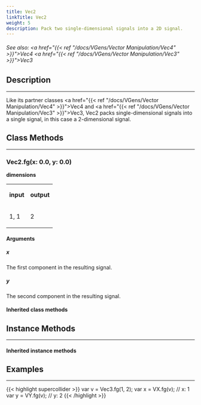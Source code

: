 ```yaml
---
title: Vec2
linkTitle: Vec2
weight: 5
description: Pack two single-dimensional signals into a 2D signal.
---
```

<!-- generated file, please edit the original .schelp file(in the Scintillator repository) and then run schelpToMarkDown.scdscript to regenerate. -->
###### See also: <a href="{{< ref "/docs/VGens/Vector Manipulation/Vec4" >}}">Vec4</a> <a href="{{< ref "/docs/VGens/Vector Manipulation/Vec3" >}}">Vec3</a> 



## Description
---



Like its partner classes <a href="{{< ref "/docs/VGens/Vector Manipulation/Vec4" >}}">Vec4</a> and <a href="{{< ref "/docs/VGens/Vector Manipulation/Vec3" >}}">Vec3</a>, Vec2 packs single-dimensional signals into a single signal, in this case a 2-dimensional signal.



## Class Methods
---



### Vec2.fg(x: 0.0, y: 0.0)



<strong>dimensions</strong>


<table>
<tr><td>

<strong>input</strong>

</td><td>

<strong>output</strong>

</td></tr>
<tr><td>

1, 1

</td><td>

2

</td></tr>

</table>


#### Arguments

##### x



The first component in the resulting signal.



##### y



The second component in the resulting signal.





#### Inherited class methods



## Instance Methods
---



#### Inherited instance methods



## Examples
---



{{< highlight supercollider >}}
var v = Vec3.fg(1, 2);
var x = VX.fg(v); // x: 1
var y = VY.fg(v); // y: 2
{{< /highlight >}}





